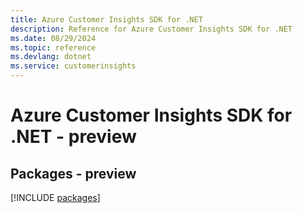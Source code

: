 ```yaml
---
title: Azure Customer Insights SDK for .NET
description: Reference for Azure Customer Insights SDK for .NET
ms.date: 08/29/2024
ms.topic: reference
ms.devlang: dotnet
ms.service: customerinsights
---
```

# Azure Customer Insights SDK for .NET - preview
## Packages - preview
[!INCLUDE [packages](customer-insights-index.md)]